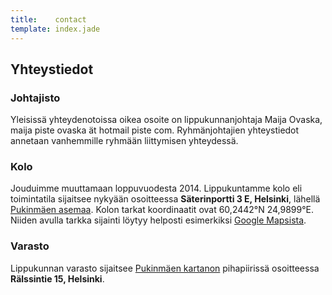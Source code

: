 ```yaml
---
title:    contact
template: index.jade
---
```


## Yhteystiedot

### Johtajisto

Yleisissä yhteydenotoissa oikea osoite on lippukunnanjohtaja Maija Ovaska, maija piste ovaska ät hotmail piste com. Ryhmänjohtajien yhteystiedot annetaan vanhemmille ryhmään liittymisen yhteydessä.

### Kolo

Jouduimme muuttamaan loppuvuodesta 2014. Lippukuntamme kolo eli toimintatila sijaitsee nykyään osoitteessa **Säterinportti 3 E, Helsinki**, lähellä [Pukinmäen asemaa](http://www.junat.net/pukinmaki). Kolon tarkat koordinaatit ovat 60,2442°N 24,9899°E. Niiden avulla tarkka sijainti löytyy helposti esimerkiksi [Google Mapsista](http://maps.google.fi/?q=60.2442,+24.9899).

### Varasto

Lippukunnan varasto sijaitsee [Pukinmäen kartanon](http://pukinmaki.fi/pukinmaen-kartano) pihapiirissä osoitteessa **Rälssintie 15, Helsinki**.
